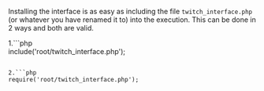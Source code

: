 Installing the interface is as easy as including the file <code>twitch_interface.php</code> (or whatever you have renamed it to) into the execution.  This can be done in 2 ways and both are valid.

1.```php  
include('root/twitch_interface.php');
```  

2.```php
require('root/twitch_interface.php');
```